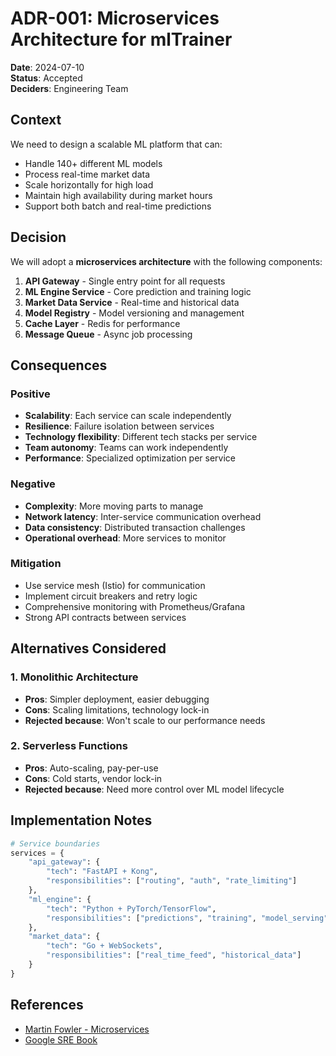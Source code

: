 # ADR-001: Microservices Architecture for mlTrainer

**Date**: 2024-07-10  
**Status**: Accepted  
**Deciders**: Engineering Team  

## Context

We need to design a scalable ML platform that can:
- Handle 140+ different ML models
- Process real-time market data
- Scale horizontally for high load
- Maintain high availability during market hours
- Support both batch and real-time predictions

## Decision

We will adopt a **microservices architecture** with the following components:

1. **API Gateway** - Single entry point for all requests
2. **ML Engine Service** - Core prediction and training logic
3. **Market Data Service** - Real-time and historical data
4. **Model Registry** - Model versioning and management
5. **Cache Layer** - Redis for performance
6. **Message Queue** - Async job processing

## Consequences

### Positive
- **Scalability**: Each service can scale independently
- **Resilience**: Failure isolation between services
- **Technology flexibility**: Different tech stacks per service
- **Team autonomy**: Teams can work independently
- **Performance**: Specialized optimization per service

### Negative
- **Complexity**: More moving parts to manage
- **Network latency**: Inter-service communication overhead
- **Data consistency**: Distributed transaction challenges
- **Operational overhead**: More services to monitor

### Mitigation
- Use service mesh (Istio) for communication
- Implement circuit breakers and retry logic
- Comprehensive monitoring with Prometheus/Grafana
- Strong API contracts between services

## Alternatives Considered

### 1. Monolithic Architecture
- **Pros**: Simpler deployment, easier debugging
- **Cons**: Scaling limitations, technology lock-in
- **Rejected because**: Won't scale to our performance needs

### 2. Serverless Functions
- **Pros**: Auto-scaling, pay-per-use
- **Cons**: Cold starts, vendor lock-in
- **Rejected because**: Need more control over ML model lifecycle

## Implementation Notes

```python
# Service boundaries
services = {
    "api_gateway": {
        "tech": "FastAPI + Kong",
        "responsibilities": ["routing", "auth", "rate_limiting"]
    },
    "ml_engine": {
        "tech": "Python + PyTorch/TensorFlow",
        "responsibilities": ["predictions", "training", "model_serving"]
    },
    "market_data": {
        "tech": "Go + WebSockets",
        "responsibilities": ["real_time_feed", "historical_data"]
    }
}
```

## References
- [Martin Fowler - Microservices](https://martinfowler.com/articles/microservices.html)
- [Google SRE Book](https://sre.google/sre-book/table-of-contents/)